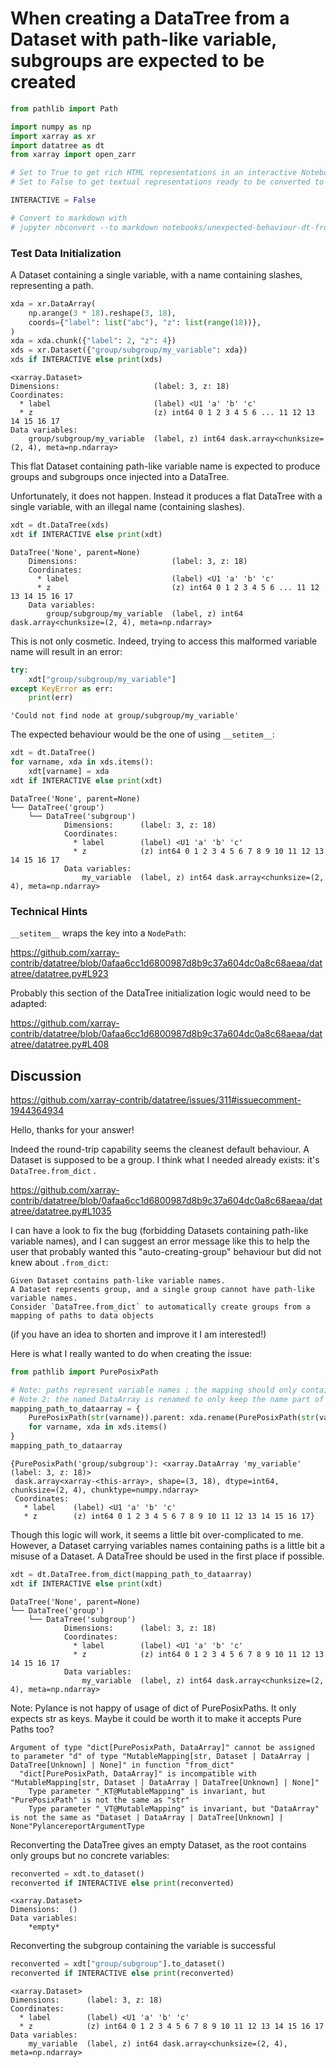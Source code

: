 # When creating a DataTree from a Dataset with path-like variable, subgroups are expected to be created


```python
from pathlib import Path

import numpy as np
import xarray as xr
import datatree as dt 
from xarray import open_zarr
```


```python
# Set to True to get rich HTML representations in an interactive Notebook session
# Set to False to get textual representations ready to be converted to markdown for issue report

INTERACTIVE = False 

# Convert to markdown with
# jupyter nbconvert --to markdown notebooks/unexpected-behaviour-dt-from-ds.ipynb
```

### Test Data Initialization

A Dataset containing a single variable, with a name containing slashes, representing a path.


```python
xda = xr.DataArray(
    np.arange(3 * 18).reshape(3, 18),
    coords={"label": list("abc"), "z": list(range(18))},
)
xda = xda.chunk({"label": 2, "z": 4})
xds = xr.Dataset({"group/subgroup/my_variable": xda})
xds if INTERACTIVE else print(xds)
```

    <xarray.Dataset>
    Dimensions:                     (label: 3, z: 18)
    Coordinates:
      * label                       (label) <U1 'a' 'b' 'c'
      * z                           (z) int64 0 1 2 3 4 5 6 ... 11 12 13 14 15 16 17
    Data variables:
        group/subgroup/my_variable  (label, z) int64 dask.array<chunksize=(2, 4), meta=np.ndarray>


This flat Dataset containing path-like variable name is expected to produce groups and subgroups
once injected into a DataTree.

Unfortunately, it does not happen. Instead it produces a flat DataTree with a single variable,
with an illegal name (containing slashes).


```python
xdt = dt.DataTree(xds)
xdt if INTERACTIVE else print(xdt)
```

    DataTree('None', parent=None)
        Dimensions:                     (label: 3, z: 18)
        Coordinates:
          * label                       (label) <U1 'a' 'b' 'c'
          * z                           (z) int64 0 1 2 3 4 5 6 ... 11 12 13 14 15 16 17
        Data variables:
            group/subgroup/my_variable  (label, z) int64 dask.array<chunksize=(2, 4), meta=np.ndarray>


This is not only cosmetic. Indeed, trying to access this malformed variable name will result in an error:


```python
try: 
    xdt["group/subgroup/my_variable"]
except KeyError as err:
    print(err)
```

    'Could not find node at group/subgroup/my_variable'


The expected behaviour would be the one of using `__setitem__`:


```python
xdt = dt.DataTree()
for varname, xda in xds.items():
    xdt[varname] = xda
xdt if INTERACTIVE else print(xdt)
```

    DataTree('None', parent=None)
    └── DataTree('group')
        └── DataTree('subgroup')
                Dimensions:      (label: 3, z: 18)
                Coordinates:
                  * label        (label) <U1 'a' 'b' 'c'
                  * z            (z) int64 0 1 2 3 4 5 6 7 8 9 10 11 12 13 14 15 16 17
                Data variables:
                    my_variable  (label, z) int64 dask.array<chunksize=(2, 4), meta=np.ndarray>


### Technical Hints

`__setitem__` wraps the key into a `NodePath`:

https://github.com/xarray-contrib/datatree/blob/0afaa6cc1d6800987d8b9c37a604dc0a8c68aeaa/datatree/datatree.py#L923

Probably this section of the DataTree initialization logic would need to be adapted:

https://github.com/xarray-contrib/datatree/blob/0afaa6cc1d6800987d8b9c37a604dc0a8c68aeaa/datatree/datatree.py#L408


## Discussion

https://github.com/xarray-contrib/datatree/issues/311#issuecomment-1944364934

Hello, thanks for your answer!

Indeed the round-trip capability seems the cleanest default behaviour. A Dataset is supposed to be a group. I think what I needed already exists: it's `DataTree.from_dict` .

https://github.com/xarray-contrib/datatree/blob/0afaa6cc1d6800987d8b9c37a604dc0a8c68aeaa/datatree/datatree.py#L1035

I can have a look to fix the bug (forbidding Datasets containing path-like variable names), and I can suggest an error message like this to help the user that probably wanted this "auto-creating-group" behaviour but did not knew about `.from_dict`:

```
Given Dataset contains path-like variable names. 
A Dataset represents group, and a single group cannot have path-like variable names.
Consider `DataTree.from_dict` to automatically create groups from a mapping of paths to data objects
```

(if you have an idea to shorten and improve it I am interested!)

Here is what I really wanted to do when creating the issue:


```python
from pathlib import PurePosixPath

# Note: paths represent variable names ; the mapping should only contain groups, hence `.parent`
# Note 2: the named DataArray is renamed to only keep the name part of the path.
mapping_path_to_dataarray = {
    PurePosixPath(str(varname)).parent: xda.rename(PurePosixPath(str(varname)).name)
    for varname, xda in xds.items()
}
mapping_path_to_dataarray
```




    {PurePosixPath('group/subgroup'): <xarray.DataArray 'my_variable' (label: 3, z: 18)>
     dask.array<xarray-<this-array>, shape=(3, 18), dtype=int64, chunksize=(2, 4), chunktype=numpy.ndarray>
     Coordinates:
       * label    (label) <U1 'a' 'b' 'c'
       * z        (z) int64 0 1 2 3 4 5 6 7 8 9 10 11 12 13 14 15 16 17}



Though this logic will work, it seems a little bit over-complicated to me.
However, a Dataset carrying variables names containing paths is a little bit 
a misuse of a Dataset. A DataTree should be used in the first place
if possible.


```python
xdt = dt.DataTree.from_dict(mapping_path_to_dataarray)
xdt if INTERACTIVE else print(xdt)
```

    DataTree('None', parent=None)
    └── DataTree('group')
        └── DataTree('subgroup')
                Dimensions:      (label: 3, z: 18)
                Coordinates:
                  * label        (label) <U1 'a' 'b' 'c'
                  * z            (z) int64 0 1 2 3 4 5 6 7 8 9 10 11 12 13 14 15 16 17
                Data variables:
                    my_variable  (label, z) int64 dask.array<chunksize=(2, 4), meta=np.ndarray>


Note: Pylance is not happy of usage of dict of PurePosixPaths. It only expects str as keys.
Maybe it could be worth it to make it accepts Pure Paths too?

```
Argument of type "dict[PurePosixPath, DataArray]" cannot be assigned to parameter "d" of type "MutableMapping[str, Dataset | DataArray | DataTree[Unknown] | None]" in function "from_dict"
  "dict[PurePosixPath, DataArray]" is incompatible with "MutableMapping[str, Dataset | DataArray | DataTree[Unknown] | None]"
    Type parameter "_KT@MutableMapping" is invariant, but "PurePosixPath" is not the same as "str"
    Type parameter "_VT@MutableMapping" is invariant, but "DataArray" is not the same as "Dataset | DataArray | DataTree[Unknown] | None"PylancereportArgumentType
```

Reconverting the DataTree gives an empty Dataset, as the root contains only groups 
but no concrete variables:


```python
reconverted = xdt.to_dataset()
reconverted if INTERACTIVE else print(reconverted)
```

    <xarray.Dataset>
    Dimensions:  ()
    Data variables:
        *empty*


Reconverting the subgroup containing the variable is successful


```python
reconverted = xdt["group/subgroup"].to_dataset()
reconverted if INTERACTIVE else print(reconverted)
```

    <xarray.Dataset>
    Dimensions:      (label: 3, z: 18)
    Coordinates:
      * label        (label) <U1 'a' 'b' 'c'
      * z            (z) int64 0 1 2 3 4 5 6 7 8 9 10 11 12 13 14 15 16 17
    Data variables:
        my_variable  (label, z) int64 dask.array<chunksize=(2, 4), meta=np.ndarray>

